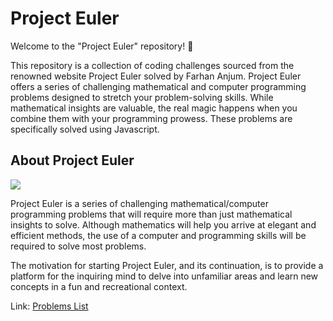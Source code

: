 <h1>Project Euler</h1>
<p>Welcome to the "Project Euler" repository! 🚀

This repository is a collection of coding challenges sourced from the renowned website Project Euler solved by Farhan Anjum. Project Euler offers a series of challenging mathematical and computer programming problems designed to stretch your problem-solving skills. While mathematical insights are valuable, the real magic happens when you combine them with your programming prowess.
These problems are specifically solved using Javascript.</p>

<h2>About Project Euler</h2> <img src="https://projecteuler.net/images/clipart/euler_portrait.png">
<p>Project Euler is a series of challenging mathematical/computer programming problems that will require more than just mathematical insights to solve. Although mathematics will help you arrive at elegant and efficient methods, the use of a computer and programming skills will be required to solve most problems.

The motivation for starting Project Euler, and its continuation, is to provide a platform for the inquiring mind to delve into unfamiliar areas and learn new concepts in a fun and recreational context.</p>
Link: <a href="https://projecteuler.net/archives">Problems List</a>








